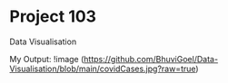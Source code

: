 # Project 103
Data Visualisation

My Output:
!image (https://github.com/BhuviGoel/Data-Visualisation/blob/main/covidCases.jpg?raw=true)
